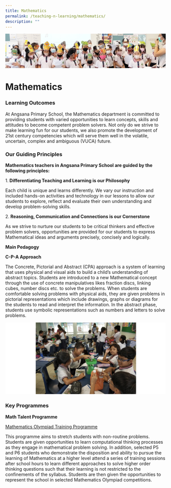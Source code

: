 ```yaml
---
title: Mathematics
permalink: /teaching-n-learning/mathematics/
description: ""
---
```

![](/images/Teaching%20and%20Learning.jpg)

Mathematics
===========

### Learning Outcomes

At Angsana Primary School, the Mathematics department is committed to providing students with varied opportunities to learn concepts, skills and attitudes to become competent problem solvers. Not only do we strive to make learning fun for our students, we also promote the development of 21st century competencies which will serve them well in the volatile, uncertain, complex and ambiguous (VUCA) future.

  
### Our Guiding Principles

<b> Mathematics teachers in Angsana Primary School are guided by the following principles: </b>

1.<b> Differentiating Teaching and Learning is our Philosophy </b> 

Each child is unique and learns differently. We vary our instruction and included hands-on activities and technology in our lessons to allow our students to explore, reflect and evaluate their own understanding and develop problem-solving skills.

2.<b> Reasoning, Communication and Connections is our Cornerstone </b> 

As we strive to nurture our students to be critical thinkers and effective problem solvers, opportunities are provided for our students to express Mathematical ideas and arguments precisely, concisely and logically.

<b> Main Pedagogy </b>

<b> C-P-A Approach </b>

The Concrete, Pictorial and Abstract (CPA) approach is a system of learning that uses physical and visual aids to build a child’s understanding of abstract topics. Students are introduced to a new Mathematical concept through the use of concrete manipulatives likes fraction discs, linking cubes, number discs etc. to solve the problems. When students are comfortable solving problems with physical aids, they are given problems in pictorial representations which include drawings, graphs or diagrams for the students to read and interpret the information. In the abstract phase, students use symbolic representations such as numbers and letters to solve problems.

![](/images/Math1.png)

### Key Programmes

<b> Math Talent Programme </b>

<u> Mathematics Olympiad Training Programme </u>

This programme aims to stretch students with non-routine problems. Students are given opportunities to learn computational thinking processes as they engage in mathematical problem solving. In addition, selected P5 and P6 students who demonstrate the disposition and ability to pursue the learning of Mathematics at a higher level attend a series of training sessions after school hours to learn different approaches to solve higher order thinking questions such that their learning is not restricted to the confinements of the syllabus. Students are then given the opportunities to represent the school in selected Mathematics Olympiad competitions.